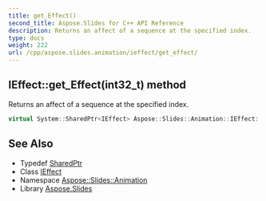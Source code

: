 ```yaml
---
title: get_Effect()
second_title: Aspose.Slides for C++ API Reference
description: Returns an affect of a sequence at the specified index.
type: docs
weight: 222
url: /cpp/aspose.slides.animation/ieffect/get_effect/
---
```

## IEffect::get_Effect(int32_t) method


Returns an affect of a sequence at the specified index.

```cpp
virtual System::SharedPtr<IEffect> Aspose::Slides::Animation::IEffect::get_Effect(int32_t index)=0
```

## See Also

* Typedef [SharedPtr](../../system/sharedptr/)
* Class [IEffect](./)
* Namespace [Aspose::Slides::Animation](../)
* Library [Aspose.Slides](../../)